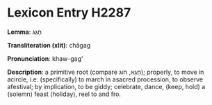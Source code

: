 # Lexicon Entry H2287

**Lemma**: חָגַג

**Transliteration (xlit)**: châgag

**Pronunciation**: khaw-gag'

**Description**:
a primitive root (compare חָגָא, חוּג); properly, to move in acircle, i.e. (specifically) to march in asacred procession, to observe afestival; by implication, to be giddy; celebrate, dance, (keep, hold) a (solemn) feast (holiday), reel to and fro.
